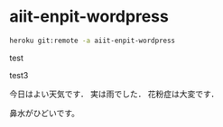 aiit-enpit-wordpress
====================

```bash
heroku git:remote -a aiit-enpit-wordpress
```
test


test3


今日はよい天気です．
実は雨でした．
花粉症は大変です．

鼻水がひどいです。
